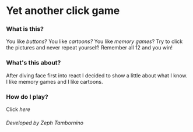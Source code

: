 # Yet another click game

### What is this? 
You like *buttons*? You like *cartoons?* You like *memory games*? Try to click the pictures and never repeat yourself! Remember all 12 and you win!

### What's this about?
After diving face first into react I decided to show a little about what I know. I like memory games and I like cartoons. 

### How do I play?
Click *here*

###### Developed by Zeph Tambornino

